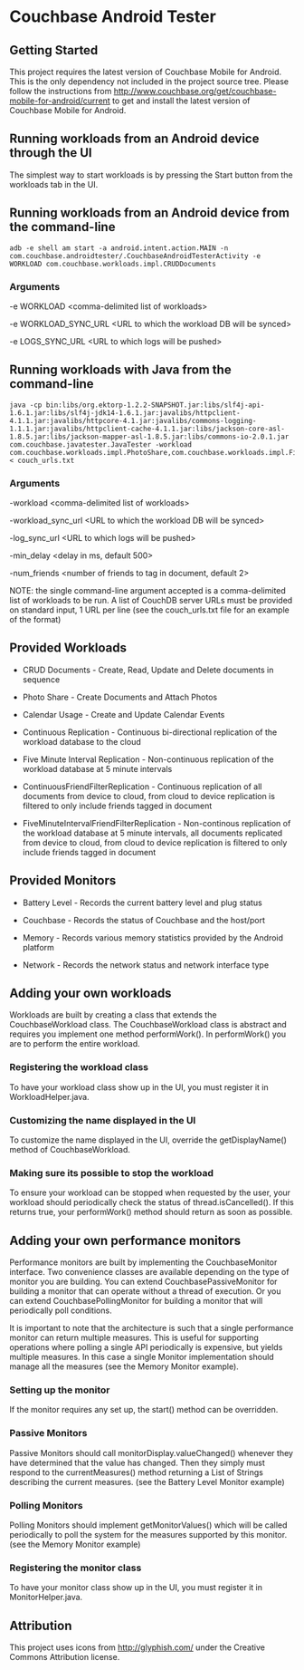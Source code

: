 # Couchbase Android Tester

## Getting Started

This project requires the latest version of Couchbase Mobile for Android.  This is the only
dependency not included in the project source tree.  Please follow the instructions from
http://www.couchbase.org/get/couchbase-mobile-for-android/current to get and install the latest
version of Couchbase Mobile for Android.

## Running workloads from an Android device through the UI

The simplest way to start workloads is by pressing the Start button from the workloads tab in the UI.

## Running workloads from an Android device from the command-line

    adb -e shell am start -a android.intent.action.MAIN -n com.couchbase.androidtester/.CouchbaseAndroidTesterActivity -e WORKLOAD com.couchbase.workloads.impl.CRUDDocuments

### Arguments

-e WORKLOAD &lt;comma-delimited list of workloads&gt;
 
-e WORKLOAD_SYNC_URL &lt;URL to which the workload DB will be synced&gt; 
 
-e LOGS_SYNC_URL &lt;URL to which logs will be pushed&gt;

## Running workloads with Java from the command-line

    java -cp bin:libs/org.ektorp-1.2.2-SNAPSHOT.jar:libs/slf4j-api-1.6.1.jar:libs/slf4j-jdk14-1.6.1.jar:javalibs/httpclient-4.1.1.jar:javalibs/httpcore-4.1.jar:javalibs/commons-logging-1.1.1.jar:javalibs/httpclient-cache-4.1.1.jar:libs/jackson-core-asl-1.8.5.jar:libs/jackson-mapper-asl-1.8.5.jar:libs/commons-io-2.0.1.jar com.couchbase.javatester.JavaTester -workload com.couchbase.workloads.impl.PhotoShare,com.couchbase.workloads.impl.FiveMinuteIntervalReplication < couch_urls.txt
    
### Arguments

-workload &lt;comma-delimited list of workloads&gt;

-workload_sync_url &lt;URL to which the workload DB will be synced&gt;

-log_sync_url &lt;URL to which logs will be pushed&gt;

-min_delay &lt;delay in ms, default 500&gt;

-num_friends &lt;number of friends to tag in document, default 2&gt;
    
NOTE: the single command-line argument accepted is a comma-delimited list of workloads to be run.  A list of CouchDB server URLs must be provided on standard input, 1 URL per line (see the couch_urls.txt file for an example of the format)

## Provided Workloads

- CRUD Documents  -  Create, Read, Update and Delete documents in sequence

- Photo Share  -  Create Documents and Attach Photos

- Calendar Usage  -  Create and Update Calendar Events

- Continuous Replication  -  Continuous bi-directional replication of the workload database to the cloud

- Five Minute Interval Replication  -  Non-continuous replication of the workload database at 5 minute intervals

- ContinuousFriendFilterReplication - Continuous replication of all documents from device to cloud, from cloud to device replication is filtered to only include friends tagged in document

- FiveMinuteIntervalFriendFilterReplication - Non-continous replication of the workload database at 5 minute intervals, all documents replicated from device to cloud, from cloud to device replication is filtered to only include friends tagged in document 

## Provided Monitors

- Battery Level  -  Records the current battery level and plug status

- Couchbase  -  Records the status of Couchbase and the host/port

- Memory  -  Records various memory statistics provided by the Android platform

- Network  -  Records the network status and network interface type

## Adding your own workloads

Workloads are built by creating a class that extends the CouchbaseWorkload class.  The
CouchbaseWorkload class is abstract and requires you implement one method performWork().  In
performWork() you are to perform the entire workload.

### Registering the workload class

To have your workload class show up in the UI, you must register it in WorkloadHelper.java.

### Customizing the name displayed in the UI

To customize the name displayed in the UI, override the getDisplayName() method of CouchbaseWorkload.

### Making sure its possible to stop the workload

To ensure your workload can be stopped when requested by the user, your workload should
periodically check the status of thread.isCancelled().  If this returns true, your performWork()
method should return as soon as possible.

## Adding your own performance monitors

Performance monitors are built by implementing the CouchbaseMonitor interface.  Two convenience
classes are available depending on the type of monitor you are building.  You can extend
CouchbasePassiveMonitor for building a monitor that can operate without a thread of execution.
Or you can extend CouchbasePollingMonitor for building a monitor that will periodically poll
conditions.

It is important to note that the architecture is such that a single performance monitor can
return multiple measures.  This is useful for supporting operations where polling a single
API periodically is expensive, but yields multiple measures.  In this case a single Monitor
implementation should manage all the measures (see the Memory Monitor example).

### Setting up the monitor

If the monitor requires any set up, the start() method can be overridden.

### Passive Monitors

Passive Monitors should call monitorDisplay.valueChanged() whenever they have determined that
the value has changed.  Then they simply must respond to the currentMeasures() method returning 
a List of Strings describing the current measures.  (see the Battery Level Monitor example)

### Polling Monitors

Polling Monitors should implement getMonitorValues() which will be called periodically to poll
the system for the measures supported by this monitor.  (see the Memory Monitor example)

### Registering the monitor class

To have your monitor class show up in the UI, you must register it in MonitorHelper.java.

## Attribution

This project uses icons from http://glyphish.com/ under the Creative Commons Attribution license.

